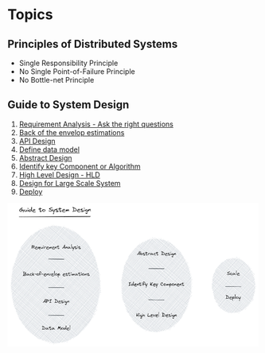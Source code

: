 # Topics
## Principles of Distributed Systems

* Single Responsibility Principle
* No Single Point-of-Failure Principle
* No Bottle-net Principle

## Guide to System Design

1. [Requirement Analysis - Ask the right questions](requirement_analysis.md)
1. [Back of the envelop estimations](capacity_estimation.md)
1. [API Design](api_design.md)
1. [Define data model](data_model.md)
1. [Abstract Design](design.md)
1. [Identify key Component or Algorithm](key_components.md)
1. [High Level Design - HLD](hld.md)
1. [Design for Large Scale System](large_scale_system.md)
1. [Deploy](deploy.md)

![guide](img\guide.png)
